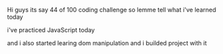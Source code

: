 Hi guys its say 44 of 100 coding challenge so lemme tell what i've learned today

i've practiced JavaScript today

and i also started learing dom manipulation and i builded project with it

